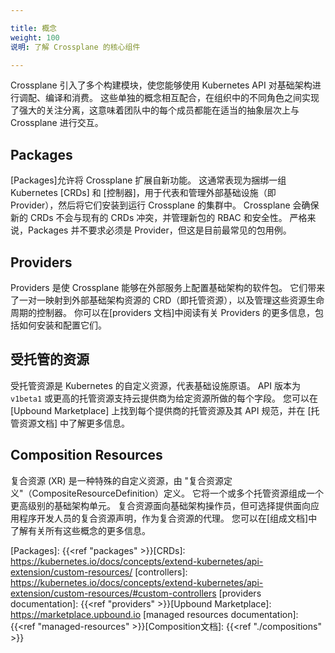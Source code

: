 ```yaml
---

title: 概念
weight: 100
说明: 了解 Crossplane 的核心组件

---
```


Crossplane 引入了多个构建模块，使您能够使用 Kubernetes API 对基础架构进行调配、编译和消费。 这些单独的概念相互配合，在组织中的不同角色之间实现了强大的关注分离，这意味着团队中的每个成员都能在适当的抽象层次上与 Crossplane 进行交互。

## Packages 

[Packages]允许将 Crossplane 扩展自新功能。 这通常表现为捆绑一组 Kubernetes [CRDs] 和 [控制器]，用于代表和管理外部基础设施（即 Provider），然后将它们安装到运行 Crossplane 的集群中。 Crossplane 会确保新的 CRDs 不会与现有的 CRDs 冲突，并管理新包的 RBAC 和安全性。 严格来说，Packages 并不要求必须是 Provider，但这是目前最常见的包用例。

## Providers

Providers 是使 Crossplane 能够在外部服务上配置基础架构的软件包。 它们带来了一对一映射到外部基础架构资源的 CRD（即托管资源），以及管理这些资源生命周期的控制器。 你可以在[providers 文档]中阅读有关 Providers 的更多信息，包括如何安装和配置它们。

## 受托管的资源

受托管资源是 Kubernetes 的自定义资源，代表基础设施原语。 API 版本为 `v1beta1` 或更高的托管资源支持云提供商为给定资源所做的每个字段。 您可以在 [Upbound Marketplace] 上找到每个提供商的托管资源及其 API 规范，并在 [托管资源文档] 中了解更多信息。

## Composition Resources

复合资源 (XR) 是一种特殊的自定义资源，由 "复合资源定义"（CompositeResourceDefinition）定义。 它将一个或多个托管资源组成一个更高级别的基础架构单元。 复合资源面向基础架构操作员，但可选择提供面向应用程序开发人员的复合资源声明，作为复合资源的代理。 您可以在[组成文档]中了解有关所有这些概念的更多信息。

<!-- Named Links -->

[Packages]:  {{<ref "packages" >}}[CRDs]: https://kubernetes.io/docs/concepts/extend-kubernetes/api-extension/custom-resources/ [controllers]: https://kubernetes.io/docs/concepts/extend-kubernetes/api-extension/custom-resources/#custom-controllers [providers documentation]:  {{<ref "providers" >}}[Upbound Marketplace]: https://marketplace.upbound.io [managed resources documentation]:  {{<ref "managed-resources" >}}[Composition文档]:  {{<ref "./compositions" >}}
